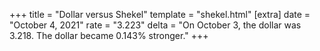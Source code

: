 +++
title = "Dollar versus Shekel"
template = "shekel.html"
[extra]
date = "October  4, 2021"
rate = "3.223"
delta = "On October  3, the dollar was 3.218. The dollar became 0.143% stronger."
+++
